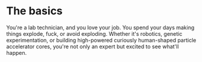 # The basics

You're a lab technician, and you love your job. You spend your days making
things explode, fuck, or avoid exploding. Whether it's robotics, genetic
experimentation, or building high-powered curiously human-shaped particle
accelerator cores, you're not only an expert but excited to see what'll happen.
